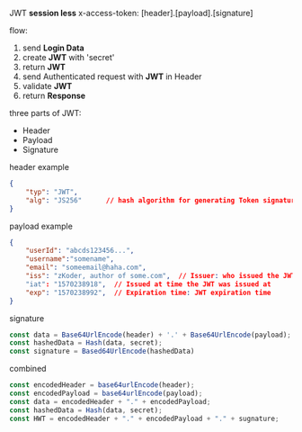 JWT
**session less**
x-access-token: [header].[payload].[signature]

flow:
1. send **Login Data**
2. create **JWT** with 'secret'
3. return **JWT**
4. send Authenticated request with **JWT** in Header
5. validate **JWT**
6. return **Response**

three parts of JWT:
* Header
* Payload
* Signature

header example 
```json
{
    "typ": "JWT",
    "alg": "JS256"      // hash algorithm for generating Token signature
}
```

payload example
```json
{
    "userId": "abcds123456...",
    "username":"somename",
    "email": "someemail@haha.com",
    "iss": "zKoder, author of some.com",  // Issuer: who issued the JWT
    "iat": "1570238918",  // Issued at time the JWT was issued at
    "exp": "1570238992",  // Expiration time: JWT expiration time
}
```

signature
```js
const data = Base64UrlEncode(header) + '.' + Base64UrlEncode(payload);
const hashedData = Hash(data, secret);
const signature = Based64UrlEncode(hashedData)
```

combined
```js
const encodedHeader = base64urlEncode(header);
const encodedPayload = base64urlEncode(payload);
const data = encodedHeader + "." + encodedPayload;
const hashedData = Hash(data, secret);
const HWT = encodedHeader + "." + encodedPayload + "." + sugnature;
```

